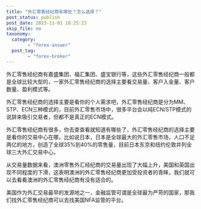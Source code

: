 ```yaml
---
title: "外汇零售经纪商有哪些？怎么选择？"
post_status: publish
post_date: 2023-11-01 18:25:23
skip_file: no
taxonomy:
  category:
        - "forex-answer"
  post_tag:
        - "forex-broker"
---
```


外汇零售经纪商有嘉盛集团、福汇集团、盛宝银行等，这些外汇零售经纪商一般都是全球比较大型的，一家外汇零售经纪商的选择主要看交易量、客户入金量、客户数量、盈利模式等。

外汇零售经纪商的选择主要是看你的个人需求吧，外汇零售经纪商是分为MM、STP、ECN三种模式的，目前外汇零售市场中，很多平台会以纯ECN/STP模式的说辞来吸引交易者，但都不是真正的ECN模式。

外汇零售经纪商有很多，你去查查看就知道有哪些了，外汇零售经纪商的选择主要是看你的交易中心在哪，比如说日本，日本是全球最大的外汇零售市场，人口不足两亿的地方，创造了全球35%到40%的零售量，目前日本东京和纽约伦敦并列全球三大外汇交易中心。

从交易量数据来看，澳洲零售外汇经纪商的交易量出现了大幅上升，美国和英国出现不同程度的下滑，这表明澳洲的外汇零售经纪商更加受投资者的青睐，我们就可以去看看澳洲的外汇零售经纪商有没有适合的。

美国作为外汇交易最早的发源地之一，金融监管可谓是全球最为严苛的国家，那我们找外汇零售经纪商可以去找美国NFA监管的平台。
